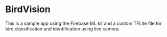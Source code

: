 # BirdVision
This is a sample app using the Firebase ML kit and a custom TFLite file for bird classification and identification using live camera.
